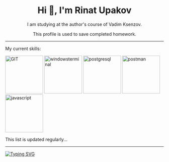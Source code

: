 <h1 align="center"> Hi 👋, I'm <strong>Rinat Upakov</strong></h1>

<p align="center">I am studying at the author's course of Vadim Ksenzov.</p>  
<p align="center">This profile is used to save completed homework.</p>


____

<p>My current skills:</p>  
<div><img src="https://simpleicons.org/icons/git.svg"  alt="GIT" title="GIT and GitHub" width="120" style="user-select: none"/>
<img src="https://simpleicons.org/icons/windowsterminal.svg"  alt="windowsterminal" title="Linux and Windows terminal" width="120" style="user-select: none"/>
<img src="https://simpleicons.org/icons/postgresql.svg"  alt="postgresql" title="PostgreSQL" width="120" style="user-select: none"/>
<img src="https://simpleicons.org/icons/postman.svg"  alt="postman" title="Postman" width="120" style="user-select: none"/>
<img src="https://simpleicons.org/icons/javascript.svg"  alt="javascript" title="JavaScript basics" width="120" style="user-select: none"/></div>  



<p>This list is updated regularly...</p>

____



[![Typing SVG](https://readme-typing-svg.herokuapp.com?size=17&color=090835&background=FCFCFC&center=true&vCenter=true&lines=This+profile+is+under+development)](https://git.io/typing-svg)

<!--
**RinatUpakov/RinatUpakov** is a ✨ _special_ ✨ repository because its `README.md` (this file) appears on your GitHub profile.

Here are some ideas to get you started:

- 🔭 I’m currently working on ...
- 🌱 I’m currently learning ...
- 👯 I’m looking to collaborate on ...
- 🤔 I’m looking for help with ...
- 💬 Ask me about ...
- 📫 How to reach me: ...
- 😄 Pronouns: ...
- ⚡ Fun fact: ...
-->
